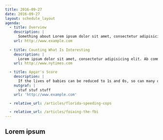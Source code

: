```yaml
---
title: 2016-09-27
date: 2016-09-27
layout: schedule_layout
agenda:
  - title: Overview
    description: |
      Something about Lorem ipsum dolor sit amet, consectetur adipisicing elit. Animi ullam, doloribus quae fuga voluptatum eligendi ratione incidunt eaque cumque dolores illum tenetur, aliquam doloremque quia pariatur architecto? Odit, et, sit.
    url: http://www.example.com
  
  - title: Counting What Is Interesting
    description: |
      Lorem ipsum dolor sit amet, consectetur adipisicing elit. Ab commodi, mollitia vel impedit molestias rem quasi, quidem voluptatem odio ex amet sint non ipsam natus. Voluptatum adipisci, repellendus! Natus, et?
    url: http://www.nytimes.com

  - title: Apgar's Score
    description: |
      If the lives of babies can be reduced to 1s and 0s, so can many other important and less important things.
    nutgraf: |
      stuf stuf stuff
    url: 'http://www.example.com'

  - relative_url: /articles/florida-speeding-cops

  - relative_url: /articles/foiaing-the-fbi 
---
```


## Lorem ipsum
